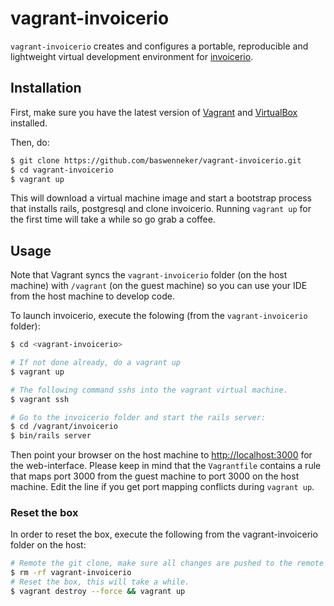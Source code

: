 # vagrant-invoicerio

`vagrant-invoicerio` creates and configures a portable, reproducible and lightweight virtual development environment for [invoicerio](https://github.com/asm-products/invoicerio).

## Installation
First, make sure you have the latest version of [Vagrant](http://www.vagrantup.com/downloads.html) and [VirtualBox](https://www.virtualbox.org/wiki/Downloads) installed.

Then, do: 
```bash
$ git clone https://github.com/baswenneker/vagrant-invoicerio.git
$ cd vagrant-invoicerio
$ vagrant up
```

This will download a virtual machine image and start a bootstrap process that installs rails, postgresql and clone invoicerio. Running `vagrant up` for the first time will take a while so go grab a coffee.

## Usage
Note that Vagrant syncs the `vagrant-invoicerio` folder (on the host machine) with `/vagrant` (on the guest machine) so you can use your IDE from the host machine to develop code.

To launch invoicerio, execute the folowing (from the `vagrant-invoicerio` folder):

```bash
$ cd <vagrant-invoicerio>

# If not done already, do a vagrant up
$ vagrant up 

# The following command sshs into the vagrant virtual machine.
$ vagrant ssh

# Go to the invoicerio folder and start the rails server:
$ cd /vagrant/invoicerio
$ bin/rails server
```

Then point your browser on the host machine to [http://localhost:3000](http://localhost:3000) for the web-interface. Please keep in mind that the `Vagrantfile` contains a rule that maps port 3000 from the guest machine to port 3000 on the host machine. Edit the line if you get port mapping conflicts during `vagrant up`.

### Reset the box
In order to reset the box, execute the following from the vagrant-invoicerio folder on the host:

```bash
# Remote the git clone, make sure all changes are pushed to the remote repo.
$ rm -rf vagrant-invoicerio
# Reset the box, this will take a while.
$ vagrant destroy --force && vagrant up
```